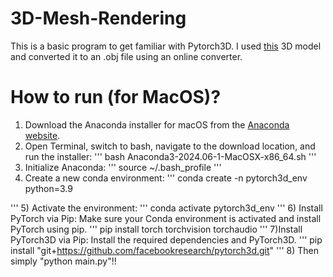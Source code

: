 # 3D-Mesh-Rendering

This is a basic program to get familiar with Pytorch3D. I used [this](https://www.thingiverse.com/thing:6665518) 3D model and converted it to an .obj file using an online converter. 


# How to run (for MacOS)?

1) Download the Anaconda installer for macOS from the [Anaconda website](https://repo.anaconda.com/archive/).
2) Open Terminal, switch to bash,  navigate to the download location, and run the installer:
   '''
     bash Anaconda3-2024.06-1-MacOSX-x86_64.sh
   '''
3) Initialize Anaconda:
   '''
     source ~/.bash_profile
   '''
4) Create a new conda environment:
  '''
  conda create -n pytorch3d_env python=3.9

'''
5) Activate the environment:
'''
conda activate pytorch3d_env
'''
6) Install PyTorch via Pip:
Make sure your Conda environment is activated and install PyTorch using pip.
'''
pip install torch torchvision torchaudio
'''
7)Install PyTorch3D via Pip:
Install the required dependencies and PyTorch3D.
'''
pip install "git+https://github.com/facebookresearch/pytorch3d.git"
'''
8) Then simply "python main.py"!!
